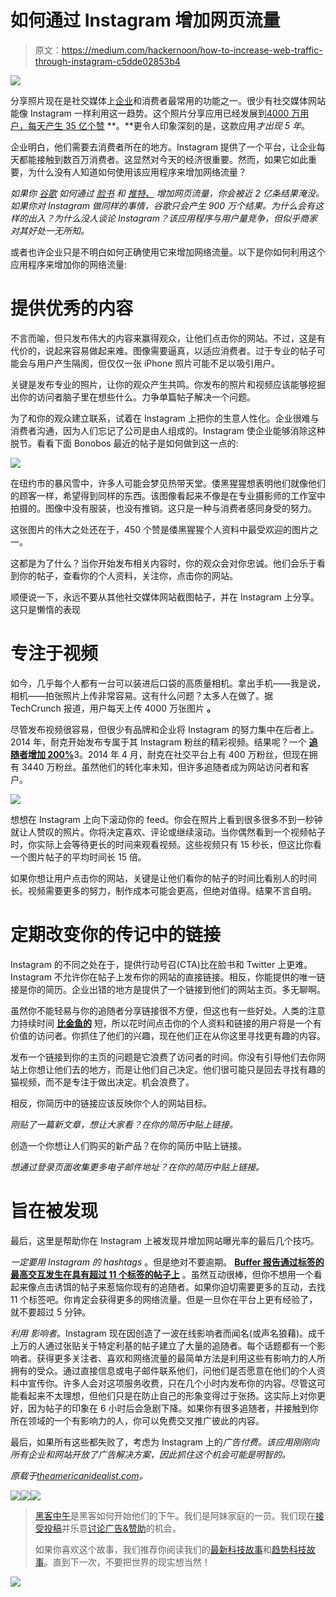 # 如何通过 Instagram 增加网页流量

> 原文：<https://medium.com/hackernoon/how-to-increase-web-traffic-through-instagram-c5dde02853b4>

![](img/7d05b0f81d631713b6034af06c7942bd.png)

分享照片现在是社交媒体上[企业](https://hackernoon.com/tagged/business)和消费者最常用的功能之一。很少有社交媒体网站能像 Instagram 一样利用这一趋势。这个照片分享应用已经发展到[4000 万用户，每天产生 35 亿个赞](http://home.bt.com/tech-gadgets/phones-tablets/its-instagrams-fifth-birthday-heres-some-fun-facts-to-celebrate-11364009165320) **。**更令人印象深刻的是，这款应用*才出现 5 年*。

企业明白，他们需要去消费者所在的地方。Instagram 提供了一个平台，让企业每天都能接触到数百万消费者。这显然对今天的经济很重要。然而，如果它如此重要，为什么没有人知道如何使用该应用程序来增加网络流量？

*如果你* [*谷歌*](https://hackernoon.com/tagged/google) *如何通过* [*脸书*](https://www.google.com/webhp?sourceid=chrome-instant&ion=1&espv=2&ie=UTF-8#q=how%20to%20increase%20web%20traffic%20through%20facebook) *和* [*推特、*](https://www.google.com/webhp?sourceid=chrome-instant&ion=1&espv=2&ie=UTF-8#q=how%20to%20increase%20web%20traffic%20through%20twitter) *增加网页流量，你会被近 2 亿条结果淹没。如果你对 Instagram 做同样的事情，谷歌只会产生 900 万个结果。为什么会有这样的出入？为什么没人谈论 Instagram？该应用程序与用户量竞争，但似乎商家对其好处一无所知。*

或者也许企业只是不明白如何正确使用它来增加网络流量。以下是你如何利用这个应用程序来增加你的网络流量:

# 提供优秀的内容

不言而喻，但只发布伟大的内容来赢得观众，让他们点击你的网站。不过，这是有代价的，说起来容易做起来难。图像需要逼真，以适应消费者。过于专业的帖子可能会与用户产生隔阂，但仅仅一张 iPhone 照片可能不足以吸引用户。

关键是发布专业的照片，让你的观众产生共鸣。你发布的照片和视频应该能够挖掘出你的访问者脑子里在想些什么。力争单篇帖子解决一个问题。

为了和你的观众建立联系，试着在 Instagram 上把你的生意人性化。企业很难与消费者沟通，因为人们忘记了公司是由人组成的。Instagram 使企业能够消除这种脱节。看看下面 Bonobos 最近的帖子是如何做到这一点的:

![](img/55b56edcea202f226b373bb661193a82.png)

在纽约市的暴风雪中，许多人可能会梦见热带天堂。倭黑猩猩想表明他们就像他们的顾客一样，希望得到同样的东西。该图像看起来不像是在专业摄影师的工作室中拍摄的。图像中没有服装，也没有推销。这只是一种与消费者感同身受的努力。

这张图片的伟大之处还在于，450 个赞是倭黑猩猩个人资料中最受欢迎的图片之一。

这都是为了什么？当你开始发布相关内容时，你的观众会对你忠诚。他们会乐于看到你的帖子，查看你的个人资料，关注你，点击你的网站。

顺便说一下，永远不要从其他社交媒体网站截图帖子，并在 Instagram 上分享。这只是懒惰的表现

# 专注于视频

如今，几乎每个人都有一台可以装进后口袋的高质量相机。拿出手机——我是说，相机——拍张照片上传非常容易。这有什么问题？太多人在做了。据 TechCrunch 报道，用户每天上传 4000 万张图片 **。**

尽管发布视频很容易，但很少有品牌和企业将 Instagram 的努力集中在后者上。2014 年，耐克开始发布专属于其 Instagram 粉丝的精彩视频。结果呢？一个 [**追随者增加 200%**](http://www.entrepreneur.com/article/243219)3。2014 年 4 月，耐克在社交平台上有 400 万粉丝，但现在拥有 3440 万粉丝。虽然他们的转化率未知，但许多追随者成为网站访问者和客户。

![](img/45dad60ea915abecff7d2cecc4708ee2.png)

想想在 Instagram 上向下滚动你的 feed。你会在照片上看到很多很多不到一秒钟就让人赞叹的照片。你将决定喜欢、评论或继续滚动。当你偶然看到一个视频帖子时，你实际上会等待更长的时间来观看视频。这些视频只有 15 秒长，但这比你看一个图片帖子的平均时间长 15 倍。

如果你想让用户点击你的网站，关键是让他们看你的帖子的时间比看别人的时间长。视频需要更多的努力，制作成本可能会更高，但绝对值得。结果不言自明。

# 定期改变你的传记中的链接

Instagram 的不同之处在于，提供行动号召(CTA)比在脸书和 Twitter 上更难。Instagram 不允许你在帖子上发布你的网站的直接链接。相反，你能提供的唯一链接是你的简历。企业出错的地方是提供了一个链接到他们的网站主页。多无聊啊。

虽然你不能轻易与你的追随者分享链接很不方便，但这也有一些好处。人类的注意力持续时间 [**比金鱼的**](http://www.telegraph.co.uk/news/science/science-news/11607315/Humans-have-shorter-attention-span-than-goldfish-thanks-to-smartphones.html) 短，所以花时间点击你的个人资料和链接的用户将是一个有价值的访问者。你抓住了他们的兴趣，现在他们正在从你这里寻找更有趣的内容。

发布一个链接到你的主页的问题是它浪费了访问者的时间。你没有引导他们去你网站上你想让他们去的地方，而是让他们自己决定。他们很可能只是回去寻找有趣的猫视频，而不是专注于做出决定。机会浪费了。

相反，你简历中的链接应该反映你个人的网站目标。

*刚贴了一篇新文章，想让大家看？在你的简历中贴上链接。*

创造一个你想让人们购买的新产品？在你的简历中贴上链接。

*想通过登录页面收集更多电子邮件地址？在你的简历中贴上链接。*

# 旨在被发现

最后，这里是帮助你在 Instagram 上被发现并增加网站曝光率的最后几个技巧。

*一定要用 Instagram 的 hashtags* 。但是绝对不要逾期。 [**Buffer 报告通过标签的最高交互发生在具有超过 11 个标签的帖子上**](https://blog.bufferapp.com/a-scientific-guide-to-hashtags-which-ones-work-when-and-how-many) 。虽然互动很棒，但你不想用一个看起来像点击诱饵的帖子来惹恼你现有的追随者。如果你迫切需要更多的互动，去找 11 个标签吧。你肯定会获得更多的网络流量。但是一旦你在平台上更有经验了，就不要超过 5 分钟。

*利用* *影响者*。Instagram 现在因创造了一波在线影响者而闻名(或声名狼藉)。成千上万的人通过张贴关于特定利基的帖子建立了大量的追随者。每个话题都有一个影响者。获得更多关注者、喜欢和网络流量的最简单方法是利用这些有影响力的人所拥有的受众。通过直接信息或电子邮件联系他们，问他们是否愿意在他们的个人资料中宣传你。许多人会对这项服务收费，只在几个小时内发布你的内容。尽管这可能看起来不太理想，但他们只是在防止自己的形象变得过于张扬。这实际上对你更好，因为帖子的印象在 6 小时后会急剧下降。如果你有很多追随者，并接触到你所在领域的一个有影响力的人，你可以免费交叉推广彼此的内容。

最后，如果所有这些都失败了，考虑为 Instagram 上的*广告付费。该应用刚刚向所有企业和网站开放了广告解决方案，因此抓住这个机会可能是明智的。*

*原载于*[*theamericanidealist.com*](http://theamericanidealist.com/blog/2016/2/10/how-to-increase-web-traffic-through-instagram)*。*

[![](img/50ef4044ecd4e250b5d50f368b775d38.png)](http://bit.ly/HackernoonFB)[![](img/979d9a46439d5aebbdcdca574e21dc81.png)](https://goo.gl/k7XYbx)[![](img/2930ba6bd2c12218fdbbf7e02c8746ff.png)](https://goo.gl/4ofytp)

> [黑客中午](http://bit.ly/Hackernoon)是黑客如何开始他们的下午。我们是阿妹家庭的一员。我们现在[接受投稿](http://bit.ly/hackernoonsubmission)并乐意[讨论广告&赞助](mailto:partners@amipublications.com)的机会。
> 
> 如果你喜欢这个故事，我们推荐你阅读我们的[最新科技故事](http://bit.ly/hackernoonlatestt)和[趋势科技故事](https://hackernoon.com/trending)。直到下一次，不要把世界的现实想当然！

[![](img/be0ca55ba73a573dce11effb2ee80d56.png)](https://goo.gl/Ahtev1)